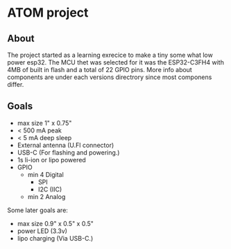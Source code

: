 # ATOM project
## About
The project started as a learning exrecice to make a tiny some what low power esp32.
The MCU thet was selected for it was the ESP32-C3FH4 with 4MB of built in flash and a total of 22 GPIO pins.
More info about components are under each versions directrory since most componens differ.
## Goals
- max size 1" x 0.75"
- < 500 mA peak
- < 5 mA deep sleep
- External antenna (U.Fl connector)
- USB-C (For flashing and powering.)
- 1s li-ion or lipo powered
- GPIO
  - min 4 Digital
    - SPI
    - I2C (IIC)
  - min 2 Analog

Some later goals are:
- max size 0.9" x 0.5" x 0.5"
- power LED (3.3v)
- lipo charging (Via USB-C.)